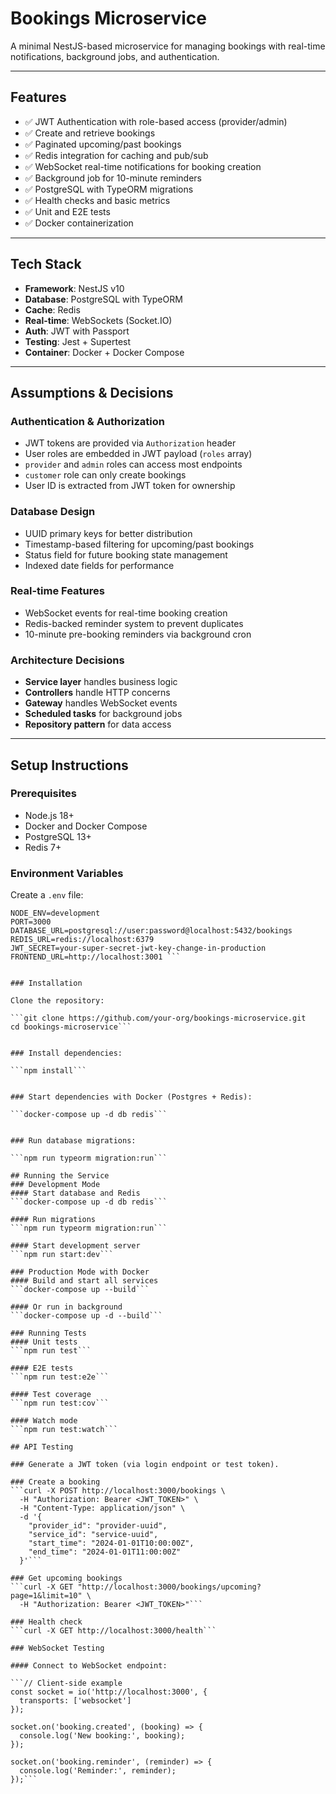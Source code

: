 # Bookings Microservice

A minimal NestJS-based microservice for managing bookings with real-time notifications, background jobs, and authentication.

---

## Features

- ✅ JWT Authentication with role-based access (provider/admin)
- ✅ Create and retrieve bookings
- ✅ Paginated upcoming/past bookings
- ✅ Redis integration for caching and pub/sub
- ✅ WebSocket real-time notifications for booking creation
- ✅ Background job for 10-minute reminders
- ✅ PostgreSQL with TypeORM migrations
- ✅ Health checks and basic metrics
- ✅ Unit and E2E tests
- ✅ Docker containerization

---

## Tech Stack

- **Framework**: NestJS v10
- **Database**: PostgreSQL with TypeORM
- **Cache**: Redis
- **Real-time**: WebSockets (Socket.IO)
- **Auth**: JWT with Passport
- **Testing**: Jest + Supertest
- **Container**: Docker + Docker Compose

---

## Assumptions & Decisions

### Authentication & Authorization

- JWT tokens are provided via `Authorization` header
- User roles are embedded in JWT payload (`roles` array)
- `provider` and `admin` roles can access most endpoints
- `customer` role can only create bookings
- User ID is extracted from JWT token for ownership

### Database Design

- UUID primary keys for better distribution
- Timestamp-based filtering for upcoming/past bookings
- Status field for future booking state management
- Indexed date fields for performance

### Real-time Features

- WebSocket events for real-time booking creation
- Redis-backed reminder system to prevent duplicates
- 10-minute pre-booking reminders via background cron

### Architecture Decisions

- **Service layer** handles business logic
- **Controllers** handle HTTP concerns
- **Gateway** handles WebSocket events
- **Scheduled tasks** for background jobs
- **Repository pattern** for data access

---

## Setup Instructions

### Prerequisites

- Node.js 18+
- Docker and Docker Compose
- PostgreSQL 13+
- Redis 7+

### Environment Variables

Create a `.env` file:

```env
NODE_ENV=development
PORT=3000
DATABASE_URL=postgresql://user:password@localhost:5432/bookings
REDIS_URL=redis://localhost:6379
JWT_SECRET=your-super-secret-jwt-key-change-in-production
FRONTEND_URL=http://localhost:3001 ```


### Installation

Clone the repository:

```git clone https://github.com/your-org/bookings-microservice.git
cd bookings-microservice```


### Install dependencies:

```npm install```


### Start dependencies with Docker (Postgres + Redis):

```docker-compose up -d db redis```


### Run database migrations:

```npm run typeorm migration:run```

## Running the Service
### Development Mode
#### Start database and Redis
```docker-compose up -d db redis```

#### Run migrations
```npm run typeorm migration:run```

#### Start development server
```npm run start:dev```

### Production Mode with Docker
#### Build and start all services
```docker-compose up --build```

#### Or run in background
```docker-compose up -d --build```

### Running Tests
#### Unit tests
```npm run test```

#### E2E tests
```npm run test:e2e```

#### Test coverage
```npm run test:cov```

#### Watch mode
```npm run test:watch```

## API Testing

### Generate a JWT token (via login endpoint or test token).

### Create a booking
```curl -X POST http://localhost:3000/bookings \
  -H "Authorization: Bearer <JWT_TOKEN>" \
  -H "Content-Type: application/json" \
  -d '{
    "provider_id": "provider-uuid",
    "service_id": "service-uuid",
    "start_time": "2024-01-01T10:00:00Z",
    "end_time": "2024-01-01T11:00:00Z"
  }'```

### Get upcoming bookings
```curl -X GET "http://localhost:3000/bookings/upcoming?page=1&limit=10" \
  -H "Authorization: Bearer <JWT_TOKEN>"```

### Health check
```curl -X GET http://localhost:3000/health```

### WebSocket Testing

#### Connect to WebSocket endpoint:

```// Client-side example
const socket = io('http://localhost:3000', {
  transports: ['websocket']
});

socket.on('booking.created', (booking) => {
  console.log('New booking:', booking);
});

socket.on('booking.reminder', (reminder) => {
  console.log('Reminder:', reminder);
});```
